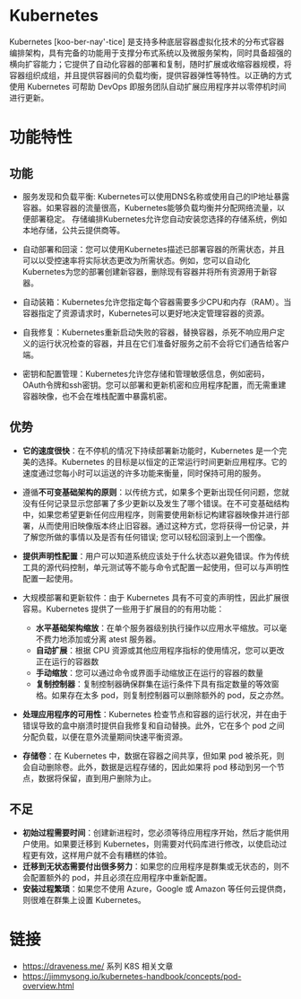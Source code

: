 # Kubernetes

Kubernetes [koo-ber-nay'-tice] 是支持多种底层容器虚拟化技术的分布式容器编排架构，具有完备的功能用于支撑分布式系统以及微服务架构，同时具备超强的横向扩容能力；它提供了自动化容器的部署和复制，随时扩展或收缩容器规模，将容器组织成组，并且提供容器间的负载均衡，提供容器弹性等特性。以正确的方式使用 Kubernetes 可帮助 DevOps 即服务团队自动扩展应用程序并以零停机时间进行更新。

# 功能特性

## 功能

- 服务发现和负载平衡: Kubernetes可以使用DNS名称或使用自己的IP地址暴露容器。如果容器的流量很高，Kubernetes能够负载均衡并分配网络流量，以便部署稳定。
存储编排Kubernetes允许您自动安装您选择的存储系统，例如本地存储，公共云提供商等。

- 自动部署和回滚：您可以使用Kubernetes描述已部署容器的所需状态，并且可以以受控速率将实际状态更改为所需状态。例如，您可以自动化Kubernetes为您的部署创建新容器，删除现有容器并将所有资源用于新容器。

- 自动装箱：Kubernetes允许您指定每个容器需要多少CPU和内存（RAM）。当容器指定了资源请求时，Kubernetes可以更好地决定管理容器的资源。

- 自我修复：Kubernetes重新启动失败的容器，替换容器，杀死不响应用户定义的运行状况检查的容器，并且在它们准备好服务之前不会将它们通告给客户端。

- 密钥和配置管理：Kubernetes允许您存储和管理敏感信息，例如密码，OAuth令牌和ssh密钥。您可以部署和更新机密和应用程序配置，而无需重建容器映像，也不会在堆栈配置中暴露机密。

## 优势

- **它的速度很快**：在不停机的情况下持续部署新功能时，Kubernetes 是一个完美的选择。Kubernetes 的目标是以恒定的正常运行时间更新应用程序。它的速度通过您每小时可以运送的许多功能来衡量，同时保持可用的服务。

- 遵循**不可变基础架构的原则**：以传统方式，如果多个更新出现任何问题，您就没有任何记录显示您部署了多少更新以及发生了哪个错误。在不可变基础结构中，如果您希望更新任何应用程序，则需要使用新标记构建容器映像并进行部署，从而使用旧映像版本终止旧容器。通过这种方式，您将获得一份记录，并了解您所做的事情以及是否有任何错误; 您可以轻松回滚到上一个图像。

- **提供声明性配置**：用户可以知道系统应该处于什么状态以避免错误。作为传统工具的源代码控制，单元测试等不能与命令式配置一起使用，但可以与声明性配置一起使用。

- 大规模部署和更新软件：由于 Kubernetes 具有不可变的声明性，因此扩展很容易。Kubernetes 提供了一些用于扩展目的的有用功能：

  - **水平基础架构缩放**：在单个服务器级别执行操作以应用水平缩放。可以毫不费力地添加或分离 atest 服务器。
  - **自动扩展**：根据 CPU 资源或其他应用程序指标的使用情况，您可以更改正在运行的容器数
  - **手动缩放**：您可以通过命令或界面手动缩放正在运行的容器的数量
  - **复制控制器**：复制控制器确保群集在运行条件下具有指定数量的等效窗格。如果存在太多 pod，则复制控制器可以删除额外的 pod，反之亦然。

- **处理应用程序的可用性**：Kubernetes 检查节点和容器的运行状况，并在由于错误导致的盒中崩溃时提供自我修复和自动替换。此外，它在多个 pod 之间分配负载，以便在意外流量期间快速平衡资源。

- **存储卷**：在 Kubernetes 中，数据在容器之间共享，但如果 pod 被杀死，则会自动删除卷。此外，数据是远程存储的，因此如果将 pod 移动到另一个节点，数据将保留，直到用户删除为止。

## 不足

- **初始过程需要时间**：创建新进程时，您必须等待应用程序开始，然后才能供用户使用。如果要迁移到 Kubernetes，则需要对代码库进行修改，以使启动过程更有效，这样用户就不会有糟糕的体验。
- **迁移到无状态需要付出很多努力**：如果您的应用程序是群集或无状态的，则不会配置额外的 pod，并且必须在应用程序中重新配置。
- **安装过程繁琐**：如果您不使用 Azure，Google 或 Amazon 等任何云提供商，则很难在群集上设置 Kubernetes。

# 链接

- https://draveness.me/ 系列 K8S 相关文章
- https://jimmysong.io/kubernetes-handbook/concepts/pod-overview.html
